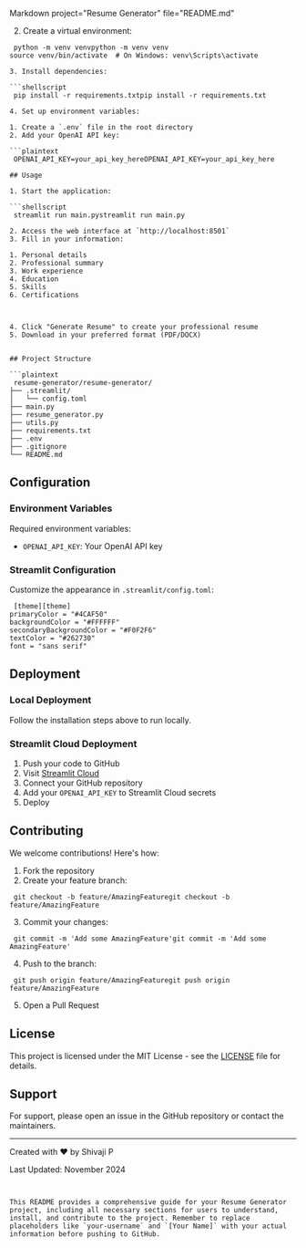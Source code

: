 Markdown project="Resume Generator" file="README.md"

2. Create a virtual environment:

```shellscript
 python -m venv venvpython -m venv venv
source venv/bin/activate  # On Windows: venv\Scripts\activate

3. Install dependencies:

```shellscript
 pip install -r requirements.txtpip install -r requirements.txt

4. Set up environment variables:

1. Create a `.env` file in the root directory
2. Add your OpenAI API key:

```plaintext
 OPENAI_API_KEY=your_api_key_hereOPENAI_API_KEY=your_api_key_here

## Usage

1. Start the application:

```shellscript
 streamlit run main.pystreamlit run main.py

2. Access the web interface at `http://localhost:8501`
3. Fill in your information:

1. Personal details
2. Professional summary
3. Work experience
4. Education
5. Skills
6. Certifications



4. Click "Generate Resume" to create your professional resume
5. Download in your preferred format (PDF/DOCX)


## Project Structure

```plaintext
 resume-generator/resume-generator/
├── .streamlit/
│   └── config.toml
├── main.py
├── resume_generator.py
├── utils.py
├── requirements.txt
├── .env
├── .gitignore
└── README.md

```

## Configuration

### Environment Variables

Required environment variables:

- `OPENAI_API_KEY`: Your OpenAI API key


### Streamlit Configuration

Customize the appearance in `.streamlit/config.toml`:

```plaintext
 [theme][theme]
primaryColor = "#4CAF50"
backgroundColor = "#FFFFFF"
secondaryBackgroundColor = "#F0F2F6"
textColor = "#262730"
font = "sans serif"

```

## Deployment

### Local Deployment

Follow the installation steps above to run locally.

### Streamlit Cloud Deployment

1. Push your code to GitHub
2. Visit [Streamlit Cloud](https://share.streamlit.io)
3. Connect your GitHub repository
4. Add your `OPENAI_API_KEY` to Streamlit Cloud secrets
5. Deploy


## Contributing

We welcome contributions! Here's how:

1. Fork the repository
2. Create your feature branch:

```shellscript
 git checkout -b feature/AmazingFeaturegit checkout -b feature/AmazingFeature

```


3. Commit your changes:

```shellscript
 git commit -m 'Add some AmazingFeature'git commit -m 'Add some AmazingFeature'

```


4. Push to the branch:

```shellscript
 git push origin feature/AmazingFeaturegit push origin feature/AmazingFeature

```


5. Open a Pull Request


## License

This project is licensed under the MIT License - see the [LICENSE](LICENSE) file for details.

## Support

For support, please open an issue in the GitHub repository or contact the maintainers.

---

Created with ❤️ by Shivaji P

Last Updated: November 2024

```plaintext
 

This README provides a comprehensive guide for your Resume Generator project, including all necessary sections for users to understand, install, and contribute to the project. Remember to replace placeholders like `your-username` and `[Your Name]` with your actual information before pushing to GitHub.

```
